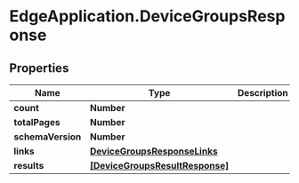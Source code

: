 # EdgeApplication.DeviceGroupsResponse

## Properties

Name | Type | Description | Notes
------------ | ------------- | ------------- | -------------
**count** | **Number** |  | 
**totalPages** | **Number** |  | 
**schemaVersion** | **Number** |  | 
**links** | [**DeviceGroupsResponseLinks**](DeviceGroupsResponseLinks.md) |  | 
**results** | [**[DeviceGroupsResultResponse]**](DeviceGroupsResultResponse.md) |  | 


